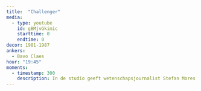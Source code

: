 ```yaml
---
title:  "Challenger"
media:
  - type: youtube
    id: gBMjvGkimic
    starttime: 0
    endtime: 0
decor: 1981-1987
ankers:
  - Bavo Claes
hour: "19:45"
moments:
  - timestamp: 300
    description: In de studio geeft wetenschapsjournalist Stefan Mores meer uitleg. De svo is te vroeg in beeld. De uitleg duurt een dikke drie minuten, zonder variatie in camerastandpunt en niet onderbroken door beelden.
---
```

